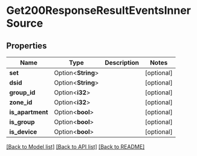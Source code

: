 # Get200ResponseResultEventsInnerSource

## Properties

Name | Type | Description | Notes
------------ | ------------- | ------------- | -------------
**set** | Option<**String**> |  | [optional]
**dsid** | Option<**String**> |  | [optional]
**group_id** | Option<**i32**> |  | [optional]
**zone_id** | Option<**i32**> |  | [optional]
**is_apartment** | Option<**bool**> |  | [optional]
**is_group** | Option<**bool**> |  | [optional]
**is_device** | Option<**bool**> |  | [optional]

[[Back to Model list]](../README.md#documentation-for-models) [[Back to API list]](../README.md#documentation-for-api-endpoints) [[Back to README]](../README.md)


